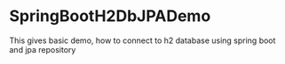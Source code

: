 # SpringBootH2DbJPADemo
This gives basic demo, how to connect to h2 database using spring boot and jpa repository
